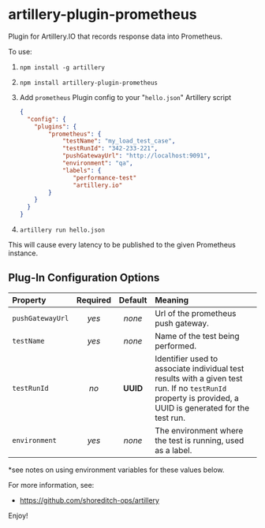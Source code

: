 # artillery-plugin-prometheus
Plugin for Artillery.IO that records response data into Prometheus.

To use:

1. `npm install -g artillery`
2. `npm install artillery-plugin-prometheus`
3. Add `prometheus` Plugin config to your "`hello.json`" Artillery script

    ```json
    {
      "config": {
        "plugins": {
            "prometheus": {
                "testName": "my_load_test_case",
                "testRunId": "342-233-221",
                "pushGatewayUrl": "http://localhost:9091",
                "environment": "qa",
                "labels": {
                   "performance-test"
                   "artillery.io"
            }
        }
      }
    }
    ```

4. `artillery run hello.json`

This will cause every latency to be published to the given Prometheus instance.

## Plug-In Configuration Options
|**Property**|**Required**|**Default**|**Meaning**|
:----------------|:----:|:---------------:|:--------|
`pushGatewayUrl` |*yes*|*none*| Url of the prometheus push gateway.|
`testName`        |*yes*|*none*  |Name of the test being performed.|
`testRunId` |*no*|**UUID** |Identifier used to associate individual test results with a given test run. If no `testRunId` property is provided, a UUID is generated for the test run.|
`environment` |*yes*|*none*|The environment where the test is running, used as a label.|

*see notes on using environment variables for these values below.

For more information, see:

* https://github.com/shoreditch-ops/artillery

Enjoy!
